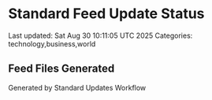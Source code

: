 # Standard Feed Update Status
Last updated: Sat Aug 30 10:11:05 UTC 2025
Categories: technology,business,world

## Feed Files Generated

Generated by Standard Updates Workflow
